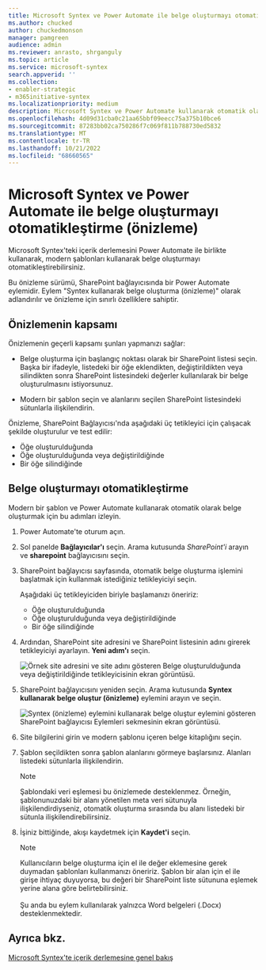 ```yaml
---
title: Microsoft Syntex ve Power Automate ile belge oluşturmayı otomatikleştirme (Önizleme)
ms.author: chucked
author: chuckedmonson
manager: pamgreen
audience: admin
ms.reviewer: anrasto, shrganguly
ms.topic: article
ms.service: microsoft-syntex
search.appverid: ''
ms.collection:
- enabler-strategic
- m365initiative-syntex
ms.localizationpriority: medium
description: Microsoft Syntex ve Power Automate kullanarak otomatik olarak belge ve diğer içerik oluşturmayı öğrenin.
ms.openlocfilehash: 4d09d31cba0c21aa65bbf09eecc75a375b10bce6
ms.sourcegitcommit: 87283bb02ca750286f7c069f811b788730ed5832
ms.translationtype: MT
ms.contentlocale: tr-TR
ms.lasthandoff: 10/21/2022
ms.locfileid: "68660565"
---
```

# <a name="automate-document-generation-with-microsoft-syntex-and-power-automate-preview"></a>Microsoft Syntex ve Power Automate ile belge oluşturmayı otomatikleştirme (önizleme)

Microsoft Syntex'teki içerik derlemesini Power Automate ile birlikte kullanarak, modern şablonları kullanarak belge oluşturmayı otomatikleştirebilirsiniz. 

Bu önizleme sürümü, SharePoint bağlayıcısında bir Power Automate eylemidir. Eylem "Syntex kullanarak belge oluşturma (önizleme)" olarak adlandırılır ve önizleme için sınırlı özelliklere sahiptir. 

## <a name="scope-of-the-preview"></a>Önizlemenin kapsamı 

Önizlemenin geçerli kapsamı şunları yapmanızı sağlar:  

- Belge oluşturma için başlangıç noktası olarak bir SharePoint listesi seçin. Başka bir ifadeyle, listedeki bir öğe eklendikten, değiştirildikten veya silindikten sonra SharePoint listesindeki değerler kullanılarak bir belge oluşturulmasını istiyorsunuz. 

- Modern bir şablon seçin ve alanlarını seçilen SharePoint listesindeki sütunlarla ilişkilendirin. 

Önizleme, SharePoint Bağlayıcısı'nda aşağıdaki üç tetikleyici için çalışacak şekilde oluşturulur ve test edilir:

- Öğe oluşturulduğunda
- Öğe oluşturulduğunda veya değiştirildiğinde
- Bir öğe silindiğinde

## <a name="automate-document-generation"></a>Belge oluşturmayı otomatikleştirme 

Modern bir şablon ve Power Automate kullanarak otomatik olarak belge oluşturmak için bu adımları izleyin. 

1. Power Automate'te oturum açın.

2. Sol panelde **Bağlayıcılar'ı** seçin. Arama kutusunda *SharePoint'i* arayın ve **sharepoint** bağlayıcısını seçin.

3. SharePoint bağlayıcısı sayfasında, otomatik belge oluşturma işlemini başlatmak için kullanmak istediğiniz tetikleyiciyi seçin. 

    Aşağıdaki üç tetikleyiciden biriyle başlamanızı öneririz:

    - Öğe oluşturulduğunda
    - Öğe oluşturulduğunda veya değiştirildiğinde
    - Bir öğe silindiğinde

4. Ardından, SharePoint site adresini ve SharePoint listesinin adını girerek tetikleyiciyi ayarlayın. **Yeni adım'ı** seçin. 

   ![Örnek site adresini ve site adını gösteren Belge oluşturulduğunda veya değiştirildiğinde tetikleyicisinin ekran görüntüsü.](../media/content-understanding/document-generation-trigger.png)

5. SharePoint bağlayıcısını yeniden seçin. Arama kutusunda **Syntex kullanarak belge oluştur (önizleme)** eylemini arayın ve seçin.

   ![Syntex (önizleme) eylemini kullanarak belge oluştur eylemini gösteren SharePoint bağlayıcısı Eylemleri sekmesinin ekran görüntüsü.](../media/content-understanding/document-generation-action.png) 

6. Site bilgilerini girin ve modern şablonu içeren belge kitaplığını seçin. 

7. Şablon seçildikten sonra şablon alanlarını görmeye başlarsınız. Alanları listedeki sütunlarla ilişkilendirin. 

    > [!NOTE]
    >Şablondaki veri eşlemesi bu önizlemede desteklenmez. Örneğin, şablonunuzdaki bir alanı yönetilen meta veri sütunuyla ilişkilendirdiyseniz, otomatik oluşturma sırasında bu alanı listedeki bir sütunla ilişkilendirebilirsiniz. 

8. İşiniz bittiğinde, akışı kaydetmek için **Kaydet'i** seçin. 

    > [!NOTE]
    > Kullanıcıların belge oluşturma için el ile değer eklemesine gerek duymadan şablonları kullanmanızı öneririz. Şablon bir alan için el ile girişe ihtiyaç duyuyorsa, bu değeri bir SharePoint liste sütununa eşlemek yerine alana göre belirtebilirsiniz.<br><br> Şu anda bu eylem kullanılarak yalnızca Word belgeleri (.Docx) desteklenmektedir.  

## <a name="see-also"></a>Ayrıca bkz.

 [Microsoft Syntex'te içerik derlemesine genel bakış](content-assembly.md)
